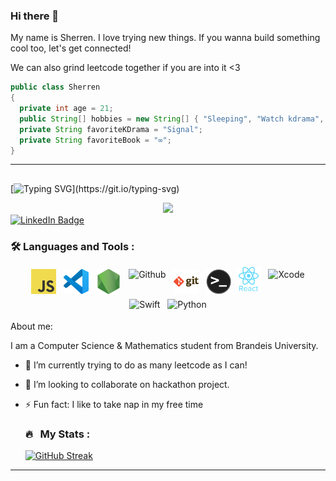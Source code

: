 ### Hi there 👋

My name is Sherren. I love trying new things. If you wanna build something cool too, let's get connected!

We can also grind leetcode together if you are into it <3

```java
public class Sherren
{
  private int age = 21;
  public String[] hobbies = new String[] { "Sleeping", "Watch kdrama", "Doing leetcode", "Reading"};
  private String favoriteKDrama = "Signal";
  private String favoriteBook = "∞";
}
```

---

##
  [![Typing SVG](https://readme-typing-svg.demolab.com?font=Fira+Code&pause=1000&random=false&width=435&lines=Welcome+to+my+Github!)](https://git.io/typing-svg)

<div id="header" align="center">
  <img src="https://media.giphy.com/media/MWqc0k2qiD1As/giphy.gif" width="500"/>
</div>

<div id="badges">
  <a href="https://www.linkedin.com/in/sherren-jie-1706a1236/">
    <img src="https://img.shields.io/badge/LinkedIn-blue?style=for-the-badge&logo=linkedin&logoColor=white" alt="LinkedIn Badge"/>
  </a>
<!--   <a href="website-URL">
    <img src="https://img.shields.io/badge/Twitter-blue?style=for-the-badge&logo=twitter&logoColor=white" alt="Twitter Badge"/>
  </a> -->
</div>

### :hammer_and_wrench: Languages and Tools :
<p align="center">

<img src="https://raw.githubusercontent.com/github/explore/80688e429a7d4ef2fca1e82350fe8e3517d3494d/topics/javascript/javascript.png" alt="Javascript" height="40" style="vertical-align:top; margin:4px">
<img src="https://raw.githubusercontent.com/github/explore/80688e429a7d4ef2fca1e82350fe8e3517d3494d/topics/visual-studio-code/visual-studio-code.png" alt="VS Code" height="40" style="vertical-align:top; margin:4px">
<img src="https://raw.githubusercontent.com/github/explore/80688e429a7d4ef2fca1e82350fe8e3517d3494d/topics/nodejs/nodejs.png" alt="NodeJS" height="40" style="vertical-align:top; margin:4px">
<img src="https://cdn-icons-png.flaticon.com/512/5968/5968866.png" alt="Github" height="40" style="vertical-align:top; margin:4px">
<img src="https://raw.githubusercontent.com/github/explore/80688e429a7d4ef2fca1e82350fe8e3517d3494d/topics/git/git.png" alt="Git" height="40" style="vertical-align:top; margin:4px">
<img src="https://raw.githubusercontent.com/github/explore/80688e429a7d4ef2fca1e82350fe8e3517d3494d/topics/terminal/terminal.png" alt="Terminal" height="40" style="vertical-align:top; margin:4px">
<img src="https://github.com/devicons/devicon/blob/master/icons/react/react-original-wordmark.svg" title="React" alt="React" width="40" height="40"/>&nbsp;
<img src="https://developer.apple.com/assets/elements/icons/xcode/xcode-128x128_2x.png" alt="Xcode" height="40" style="vertical-align:top; margin:4px">
<img src="https://upload.wikimedia.org/wikipedia/commons/9/9d/Swift_logo.svg" alt="Swift" height="40" style="vertical-align:top; margin:4px">
<img src="https://upload.wikimedia.org/wikipedia/commons/c/c3/Python-logo-notext.svg" alt="Python" height="40" style="vertical-align:top; margin:4px">

</p>

About me:

I am a Computer Science & Mathematics student from Brandeis University.
- 🌱 I’m currently trying to do as many leetcode as I can! 
- 👯 I’m looking to collaborate on hackathon project.
- ⚡ Fun fact: I like to take nap in my free time

  ### 🔥 &nbsp; My Stats :
    [![GitHub Streak](http://github-readme-streak-stats.herokuapp.com?user=sherrenjie)](https://git.io/streak-stats)


---

